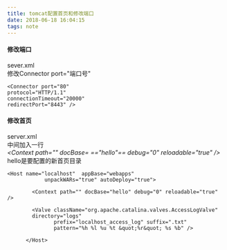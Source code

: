 ```yaml
---
title: tomcat配置首页和修改端口
date: 2018-06-18 16:04:15
tags: note
---
```

#### 修改端口
sever.xml   
修改Connector port="端口号" 
```
<Connector port="80" 
protocol="HTTP/1.1"
connectionTimeout="20000"
redirectPort="8443" />
```
#### 修改首页
server.xml  
*<host></host>* 中间加入一行   
*<Context path="" docBase= =="hello"== debug="0" reloadable="true" />*     
hello是要配置的新首页目录

```
<Host name="localhost"  appBase="webapps"
            unpackWARs="true" autoDeploy="true">
            
		<Context path="" docBase="hello" debug="0" reloadable="true" />

        <Valve className="org.apache.catalina.valves.AccessLogValve" 
        directory="logs"
               prefix="localhost_access_log" suffix=".txt"
               pattern="%h %l %u %t &quot;%r&quot; %s %b" />

      </Host>
```